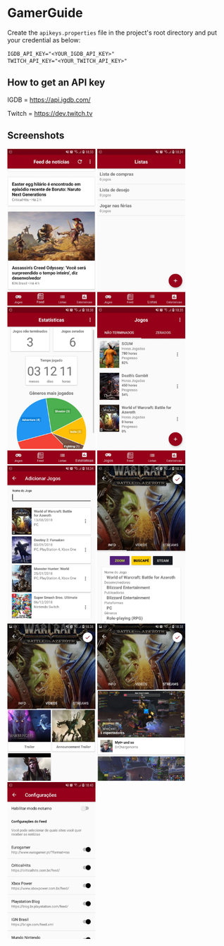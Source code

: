 # GamerGuide

Create the `apikeys.properties` file in the project's root directory and put your credential as below:

```properties
IGDB_API_KEY="<YOUR_IGDB_API_KEY>"
TWITCH_API_KEY="<YOUR_TWITCH_API_KEY>"
```

## How to get an API key

IGDB = https://api.igdb.com/

Twitch = https://dev.twitch.tv

## Screenshots

<p>
  <img width="200px" src="https://github.com/froesmatheus/gamer-guide/blob/master/images/screenshot%201.jpg">
  <img width="200px" src="https://github.com/froesmatheus/gamer-guide/blob/master/images/screenshot%202.jpg">
  <img width="200px" src="https://github.com/froesmatheus/gamer-guide/blob/master/images/screenshot%203.jpg">
  <img width="200px" src="https://github.com/froesmatheus/gamer-guide/blob/master/images/screenshot%204.jpg">
  <img width="200px" src="https://github.com/froesmatheus/gamer-guide/blob/master/images/screenshot%205.jpg">
  <img width="200px" src="https://github.com/froesmatheus/gamer-guide/blob/master/images/screenshot%206.jpg">
  <img width="200px" src="https://github.com/froesmatheus/gamer-guide/blob/master/images/screenshot%207.jpg">
  <img width="200px" src="https://github.com/froesmatheus/gamer-guide/blob/master/images/screenshot%208.jpg">
  <img width="200px" src="https://github.com/froesmatheus/gamer-guide/blob/master/images/screenshot%209.jpg">
</p>
